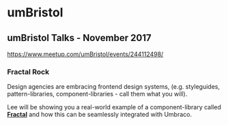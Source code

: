 # umBristol

## umBristol Talks - November 2017

<https://www.meetup.com/umBristol/events/244112498/>

### Fractal Rock

Design agencies are embracing frontend design systems, (e.g. styleguides, pattern-libraries, component-libraries - call them what you will).

Lee will be showing you a real-world example of a component-library called **[Fractal](https://fractal.build/)** and how this can be seamlessly integrated with Umbraco.
